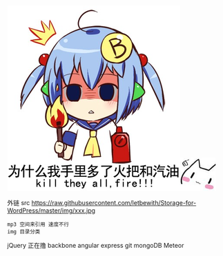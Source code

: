 ![alt text](https://raw.githubusercontent.com/letbewith/Storage-for-WordPress/master/img/acg/fff.jpg "求脱团")![alt text](https://raw.githubusercontent.com/letbewith/Storage-for-WordPress/master/img/acg/QQ20140817193815.jpg "")


外链
	src  https://raw.githubusercontent.com/letbewith/Storage-for-WordPress/master/img/xxx.jpg

	mp3 空间来引用 速度不行
	img 目录分类
jQuery   正在撸
backbone 
angular 
express
git 
mongoDB
Meteor






